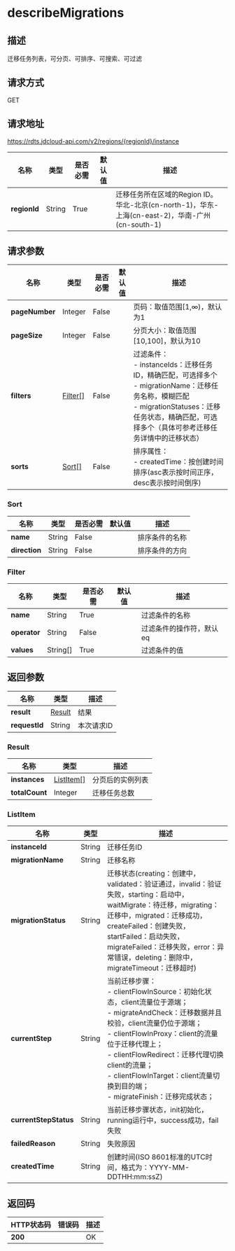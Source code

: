 # describeMigrations


## 描述
迁移任务列表，可分页、可排序、可搜索、可过滤

## 请求方式
GET

## 请求地址
https://rdts.jdcloud-api.com/v2/regions/{regionId}/instance

|名称|类型|是否必需|默认值|描述|
|---|---|---|---|---|
|**regionId**|String|True| |迁移任务所在区域的Region ID。华北-北京(cn-north-1)，华东-上海(cn-east-2)，华南-广州(cn-south-1)|

## 请求参数
|名称|类型|是否必需|默认值|描述|
|---|---|---|---|---|
|**pageNumber**|Integer|False| |页码：取值范围[1,∞)，默认为1|
|**pageSize**|Integer|False| |分页大小：取值范围[10,100]，默认为10|
|**filters**|[Filter[]](describemigrations#filter)|False| |过滤条件：<br>- instanceIds：迁移任务ID，精确匹配，可选择多个<br>- migrationName：迁移任务名称，模糊匹配<br>- migrationStatuses：迁移任务状态，精确匹配，可选择多个（具体可参考迁移任务详情中的迁移状态）<br>|
|**sorts**|[Sort[]](describemigrations#sort)|False| |排序属性：<br>- createdTime：按创建时间排序(asc表示按时间正序，desc表示按时间倒序)<br>|

### <div id="sort">Sort</div>
|名称|类型|是否必需|默认值|描述|
|---|---|---|---|---|
|**name**|String|False| |排序条件的名称|
|**direction**|String|False| |排序条件的方向|
### <div id="filter">Filter</div>
|名称|类型|是否必需|默认值|描述|
|---|---|---|---|---|
|**name**|String|True| |过滤条件的名称|
|**operator**|String|False| |过滤条件的操作符，默认eq|
|**values**|String[]|True| |过滤条件的值|

## 返回参数
|名称|类型|描述|
|---|---|---|
|**result**|[Result](describemigrations#result)|结果|
|**requestId**|String|本次请求ID|

### <div id="result">Result</div>
|名称|类型|描述|
|---|---|---|
|**instances**|[ListItem[]](describemigrations#listitem)|分页后的实例列表|
|**totalCount**|Integer|迁移任务总数|
### <div id="listitem">ListItem</div>
|名称|类型|描述|
|---|---|---|
|**instanceId**|String|迁移任务ID|
|**migrationName**|String|迁移名称|
|**migrationStatus**|String|迁移状态(creating：创建中，validated：验证通过，invalid：验证失败，starting：启动中，waitMigrate：待迁移，migrating：迁移中，migrated：迁移成功，createFailed：创建失败，startFailed：启动失败，migrateFailed：迁移失败，error：异常错误，deleting：删除中，migrateTimeout：迁移超时)|
|**currentStep**|String|当前迁移步骤：<br>- clientFlowInSource：初始化状态，client流量位于源端；<br>- migrateAndCheck：迁移数据并且校验，client流量仍位于源端；<br>- clientFlowInProxy：client的流量位于迁移代理上；<br>- clientFlowRedirect：迁移代理切换client的流量；<br>- clientFlowInTarget：client流量切换到目的端；<br>- migrateFinish：迁移完成状态；<br>|
|**currentStepStatus**|String|当前迁移步骤状态，init初始化，running运行中，success成功，fail失败|
|**failedReason**|String|失败原因|
|**createdTime**|String|创建时间(ISO 8601标准的UTC时间，格式为：YYYY-MM-DDTHH:mm:ssZ)|

## 返回码
|HTTP状态码|错误码|描述|
|---|---|---|
|**200**||OK|
